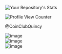 ![Your Repository's Stats](https://github-readme-stats.vercel.app/api?username=CoinClubQuincy&show_icons=true)

![Profile View Counter](https://komarev.com/ghpvc/?username=CoinClubQuincy)

@CoinClubQuincy  
  
![image](https://img.shields.io/badge/YouTube-FF0000?style=for-the-badge&logo=youtube&logoColor=white)  
![image](https://img.shields.io/badge/Twitter-1DA1F2?style=for-the-badge&logo=twitter&logoColor=white)  
![image](https://img.shields.io/badge/Discord-5865F2?style=for-the-badge&logo=discord&logoColor=white)


<!--
**CoinClubQuincy/CoinClubQuincy** is a ✨ _special_ ✨ repository because its `README.md` (this file) appears on your GitHub profile.

Here are some ideas to get you started:

- 🔭 I’m currently working on ...
- 🌱 I’m currently learning ...
- 👯 I’m looking to collaborate on ...
- 🤔 I’m looking for help with ...
- 💬 Ask me about ...
- 📫 How to reach me: ...
- 😄 Pronouns: ...
- ⚡ Fun fact: ...
-->

